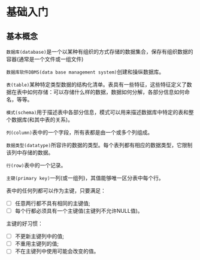 # 基础入门

## 基本概念

`数据库(database)`是一个以某种有组织的方式存储的数据集合，保存有组织数据的容器(通常是一个文件或一组文件)

`数据库软件DBMS(data base management system)`创建和操纵数据库。

`表(table)`某种特定类型数据的结构化清单。表具有一些特征，这些特征定义了数据在表中如何存储：可以存储什么样的数据，数据如何分解，各部分信息如何命名，等等。

`模式(schema)`用于描述表中各部分信息，模式可以用来描述数据库中特定的表和整个数据库(和其中表的关系)。

`列(column)`表中的一个字段，所有表都是由一个或多个列组成。

`数据类型(datatype)`所容许的数据的类型。每个表列都有相应的数据类型，它限制该列中存储的数据。

`行(row)`表中的一个记录。

`主键(primary key)`一列(或一组列)，其值能够唯一区分表中每个行。

表中的任何列都可以作为主键，只要满足：

- [ ] 任意两行都不具有相同的主键值;
- [ ] 每个行都必须具有一个主键值(主键列不允许NULL值)。

主键的好习惯：

- [ ] 不更新主键列中的值;
- [ ] 不重用主键列的值;
- [ ] 不在主键列中使用可能会改变的值。
